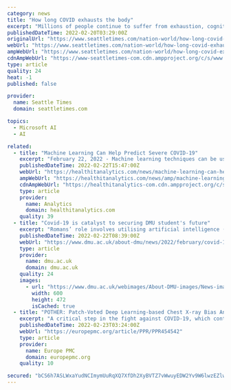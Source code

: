 ```yaml
---
category: news
title: "How long COVID exhausts the body"
excerpt: "Millions of people continue to suffer from exhaustion, cognitive problems and other long-lasting symptoms after a coronavirus infection. The exact causes of the illness, known as long COVID ..."
publishedDateTime: 2022-02-20T03:29:00Z
originalUrl: "https://www.seattletimes.com/nation-world/how-long-covid-exhausts-the-body/"
webUrl: "https://www.seattletimes.com/nation-world/how-long-covid-exhausts-the-body/"
ampWebUrl: "https://www.seattletimes.com/nation-world/how-long-covid-exhausts-the-body/?amp=1"
cdnAmpWebUrl: "https://www-seattletimes-com.cdn.ampproject.org/c/s/www.seattletimes.com/nation-world/how-long-covid-exhausts-the-body/?amp=1"
type: article
quality: 24
heat: -1
published: false

provider:
  name: Seattle Times
  domain: seattletimes.com

topics:
  - Microsoft AI
  - AI

related:
  - title: "Machine Learning Can Help Predict Severe COVID-19"
    excerpt: "February 22, 2022 - Machine learning techniques can be used to predict the severity of COVID-19, thereby enabling providers to optimize care, a study from Infectious Diseases of Poverty shows. The study included 287 patients from the JinYanTan hospital in ..."
    publishedDateTime: 2022-02-22T15:47:00Z
    webUrl: "https://healthitanalytics.com/news/machine-learning-can-help-predict-severe-covid-19"
    ampWebUrl: "https://healthitanalytics.com/news/amp/machine-learning-can-help-predict-severe-covid-19"
    cdnAmpWebUrl: "https://healthitanalytics-com.cdn.ampproject.org/c/s/healthitanalytics.com/news/amp/machine-learning-can-help-predict-severe-covid-19"
    type: article
    provider:
      name: Analytics
      domain: healthitanalytics.com
    quality: 39
  - title: "Covid-19 is catalyst to securing DMU student's future"
    excerpt: "Romans’ role involves utilising artificial intelligence (AI), specifically object recognition, to help clients become more effective and efficient in their processes. “I’m involved in everything end-to-end, from talking with clients about what they ..."
    publishedDateTime: 2022-02-22T08:39:00Z
    webUrl: "https://www.dmu.ac.uk/about-dmu/news/2022/february/covid-19-is-catalyst-to-securing-dmu-student's-future.aspx"
    type: article
    provider:
      name: dmu.ac.uk
      domain: dmu.ac.uk
    quality: 24
    images:
      - url: "https://www.dmu.ac.uk/webimages/About-DMU-images/News-images/2022/February/RomansKononovs-thumb.jpg"
        width: 600
        height: 472
        isCached: true
  - title: "POTHER: Patch-Voted Deep Learning-based Chest X-ray Bias Analysis for COVID-19 Detection"
    excerpt: "A critical step in the fight against COVID-19, which continues to have a catastrophic impact on peoples lives, is the effective screening of patients presented in the clinics with severe COVID-19 symptoms."
    publishedDateTime: 2022-02-23T03:24:00Z
    webUrl: "https://europepmc.org/article/PPR/PPR454542"
    type: article
    provider:
      name: Europe PMC
      domain: europepmc.org
    quality: 10

secured: "bCS6h7ASLWxaYudNCImymUuRqXQ7XfDh2XyBVTZ7vWwuyEDW2Yv9W6lwzEZlwfmJ2J3oIvgPjmcAXYqcE2AKPxTaaRAR351EuK9yIhmwWMzFIK/ALpFs5MfiS08DZf0nbXGz8X1ffbIS27G4zKfGLkZdLiFxfogXpdf1Lew0hO50kOAwP7lKachw2WqK+iYb0PmVgfgVqXg7+36ebOp8RqpxaEl9KTskYo+OQ7cs9WPZ0qijuP6gW0UCwKdBfTkw1o3XwDlDNlfR1kFNmPusk8K7t+alkc5IwmZBXMl3b1dBIcyyO/hnT9SScxXVKKGjAvioySreLLCH32DwACBChquKfMpiy2iy6bHdesxxSCI=;RRixwPQ/NDb3m6E4QcHUrA=="
---
```


